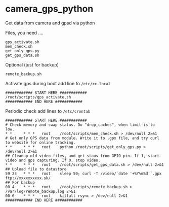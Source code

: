 # camera_gps_python
Get data from camera and gpsd via python

Files, you need ....
```
gps_activate.sh
mem_check.sh
get_only_gps.py
get_gps_data.sh
```

Optional (just for backup)
```
remote_backup.sh
```

Activate gps during boot
add line to ```/etc/rc.local```
```
############ START HERE ############
/root/scripts/gps_activate.sh
############ END HERE ############
```

Periodic check
add lines to ```/etc/crontab```
```
############ START HERE ############
# Check memory and swap status. Do "drop_caches", when limit is to low.
* *     * * *   root    /root/scripts/mem_check.sh > /dev/null 2>&1
# Get only GPS data from module. Write it to .gpx file, and try curl to website for online tracking.
* *     * * *   root    python /root/scripts/get_only_gps.py > /dev/null 2>&1
## Cleanup old video files, and get staus from GPIO pin. If 1, start video and gps capturing. If 0, stop video.
* *     * * *   root    /root/scripts/get_gps_data.sh > /dev/null 2>&1
## Upload file to datastore  
59 23   * * *   root    sleep 50; curl -T /video/`date '+%Y%m%d'`.gpx ftp://xxxxxxxxxx.sk/
## For backup
00 4    * * *   root    /root/scripts/remote_backup.sh > /var/log/remote_backup.log 2>&1
00 6    * * *   root    killall rsync > /dev/null 2>&1
############ END HERE ############
```
